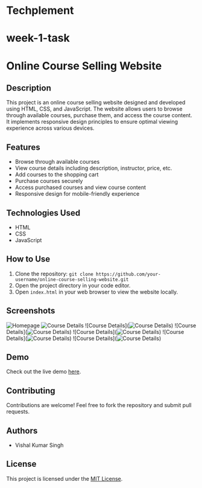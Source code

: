 # Techplement
# week-1-task
# Online Course Selling Website

## Description
This project is an online course selling website designed and developed using HTML, CSS, and JavaScript. The website allows users to browse through available courses, purchase them, and access the course content. It implements responsive design principles to ensure optimal viewing experience across various devices.

## Features
- Browse through available courses
- View course details including description, instructor, price, etc.
- Add courses to the shopping cart
- Purchase courses securely
- Access purchased courses and view course content
- Responsive design for mobile-friendly experience

## Technologies Used
- HTML
- CSS
- JavaScript

## How to Use
1. Clone the repository: `git clone https://github.com/your-username/online-course-selling-website.git`
2. Open the project directory in your code editor.
3. Open `index.html` in your web browser to view the website locally.

## Screenshots
![Homepage](![image](https://github.com/07vishalsingh/techplement/assets/110535606/55bf3716-664d-413b-b7fe-6ad106a48843)
)
![Course Details](![image](https://github.com/07vishalsingh/techplement/assets/110535606/2d1d1158-6579-414e-9b60-a0c1fa0d72f7)
)
![Course Details](![Course Details](screenshots/course_details.png))
![Course Details](![Course Details](screenshots/course_details.png))
![Course Details](![Course Details](screenshots/course_details.png))
![Course Details](![Course Details](screenshots/course_details.png))
![Course Details](![Course Details](screenshots/course_details.png))

## Demo
Check out the live demo [here](https://majestic-jalebi-6036a0.netlify.app/).

## Contributing
Contributions are welcome! Feel free to fork the repository and submit pull requests.

## Authors
- Vishal Kumar Singh

## License
This project is licensed under the [MIT License](https://opensource.org/licenses/MIT).
